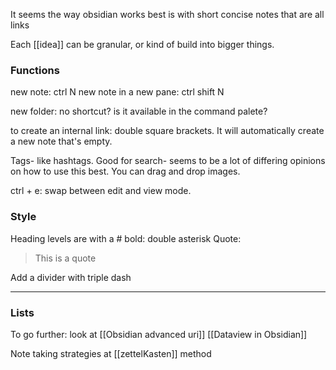 It seems the way obsidian works best is with short concise notes that are all links


Each [[idea]] can be granular, or kind of build into bigger things.

### Functions
new note: ctrl N
new note in a new pane: ctrl shift N

new folder: no shortcut? is it available in the command palete?

to create an internal link: double square brackets. It will automatically create a new note that's empty.

Tags- like hashtags. Good for search- seems to be a lot of differing opinions on how to use this best. 
You can drag and drop images. 

ctrl + e: swap between edit and view mode. 

### Style

Heading levels are with a #
bold: double asterisk
Quote: 
> This is a quote

Add a divider with triple dash

---

### Lists


To go further: look at
[[Obsidian advanced uri]]
[[Dataview in Obsidian]]


Note taking strategies at
[[zettelKasten]] method